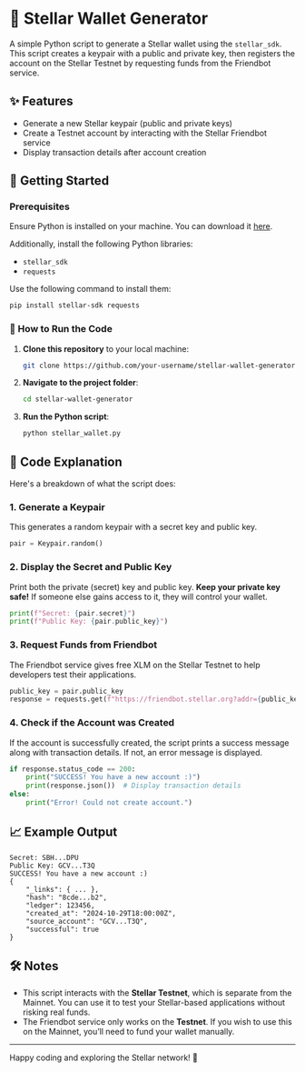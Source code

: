 # 🌌 Stellar Wallet Generator

A simple Python script to generate a Stellar wallet using the `stellar_sdk`. This script creates a keypair with a public and private key, then registers the account on the Stellar Testnet by requesting funds from the Friendbot service.

## ✨ Features

- Generate a new Stellar keypair (public and private keys)
- Create a Testnet account by interacting with the Stellar Friendbot service
- Display transaction details after account creation

## 🚀 Getting Started

### Prerequisites

Ensure Python is installed on your machine. You can download it [here](https://www.python.org/downloads/).

Additionally, install the following Python libraries:

- `stellar_sdk`
- `requests`

Use the following command to install them:

```bash
pip install stellar-sdk requests
```

### 🔧 How to Run the Code

1. **Clone this repository** to your local machine:

   ```bash
   git clone https://github.com/your-username/stellar-wallet-generator.git
   ```

2. **Navigate to the project folder**:

   ```bash
   cd stellar-wallet-generator
   ```

3. **Run the Python script**:

   ```bash
   python stellar_wallet.py
   ```

## 📝 Code Explanation

Here's a breakdown of what the script does:

### 1. Generate a Keypair

This generates a random keypair with a secret key and public key.

```python
pair = Keypair.random()
```

### 2. Display the Secret and Public Key

Print both the private (secret) key and public key. **Keep your private key safe!** If someone else gains access to it, they will control your wallet.

```python
print(f"Secret: {pair.secret}")
print(f"Public Key: {pair.public_key}")
```

### 3. Request Funds from Friendbot

The Friendbot service gives free XLM on the Stellar Testnet to help developers test their applications.

```python
public_key = pair.public_key
response = requests.get(f"https://friendbot.stellar.org?addr={public_key}")
```

### 4. Check if the Account was Created

If the account is successfully created, the script prints a success message along with transaction details. If not, an error message is displayed.

```python
if response.status_code == 200:
    print("SUCCESS! You have a new account :)")
    print(response.json())  # Display transaction details
else:
    print("Error! Could not create account.")
```

## 📈 Example Output

```
Secret: SBH...DPU
Public Key: GCV...T3Q
SUCCESS! You have a new account :)
{
    "_links": { ... },
    "hash": "8cde...b2",
    "ledger": 123456,
    "created_at": "2024-10-29T18:00:00Z",
    "source_account": "GCV...T3Q",
    "successful": true
}
```

## 🛠 Notes

- This script interacts with the **Stellar Testnet**, which is separate from the Mainnet. You can use it to test your Stellar-based applications without risking real funds.
- The Friendbot service only works on the **Testnet**. If you wish to use this on the Mainnet, you’ll need to fund your wallet manually.

---

Happy coding and exploring the Stellar network! 💫
```
